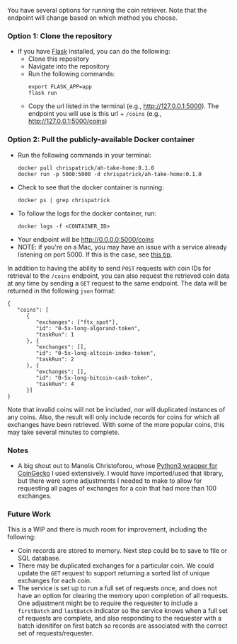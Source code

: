 You have several options for running the coin retriever. Note that the endpoint will change based on which method you choose.

### Option 1: Clone the repository
* If you have [Flask](https://flask.palletsprojects.com/en/2.1.x/) installed, you can do the following:
   * Clone this repository
   * Navigate into the repository
   * Run the following commands:
      ```
      export FLASK_APP=app
      flask run
      ```
   * Copy the url listed in the terminal (e.g., http://127.0.0.1:5000). The endpoint you will use is this url + `/coins` (e.g., http://127.0.0.1:5000/coins)

### Option 2: Pull the publicly-available Docker container
   * Run the following commands in your terminal:
      ```
      docker pull chrispatrick/ah-take-home:0.1.0
      docker run -p 5000:5000 -d chrispatrick/ah-take-home:0.1.0
      ```
   * Check to see that the docker container is running:
      ```
      docker ps | grep chrispatrick
      ```
   * To follow the logs for the docker container, run:
      ```
      docker logs -f <CONTAINER_ID>
      ```
   * Your endpoint will be http://0.0.0.0:5000/coins
   * NOTE: if you're on a Mac, you may have an issue with a service already listening on port 5000. If this is the case, see [this tip](https://progressstory.com/tech/port-5000-already-in-use-macos-monterey-issue/).

In addition to having the ability to send `POST` requests with coin IDs for retrieval to the `/coins` endpoint, you can also request the retrieved coin data at any time by sending a `GET` request to the same endpoint. The data will be returned in the following `json` format:
```
{
   "coins": [
      {
         "exchanges": ["ftx_spot"],
         "id": "0-5x-long-algorand-token",
         "taskRun": 1
      }, {
         "exchanges": [],
         "id": "0-5x-long-altcoin-index-token",
         "taskRun": 2
      }, {
         "exchanges": [],
         "id": "0-5x-long-bitcoin-cash-token",
         "taskRun": 4
      }]
}
```

Note that invalid coins will not be included, nor will duplicated instances of any coins. Also, the result will only include records for coins for which all exchanges have been retrieved. With some of the more popular coins, this may take several minutes to complete.

### Notes
- A big shout out to Manolis Christoforou, whose [Python3 wrapper for CoinGecko](https://github.com/man-c/pycoingecko) I used extensively. I would have imported/used that library, but there were some adjustments I needed to make to allow for requesting all pages of exchanges for a coin that had more than 100 exchanges.

### Future Work
This is a WIP and there is much room for improvement, including the following:
- Coin records are stored to memory. Next step could be to save to file or SQL database.
- There may be duplicated exchanges for a particular coin. We could update the `GET` request to support returning a sorted list of unique exchanges for each coin.
- The service is set up to run a full set of requests once, and does not have an option for clearing the memory upon completion of all requests. One adjustment might be to require the requester to include a `firstBatch` and `lastBatch` indicator so the service knows when a full set of requests are complete, and also responding to the requester with a batch idenitifer on first batch so records are associated with the correct set of requests/requester.